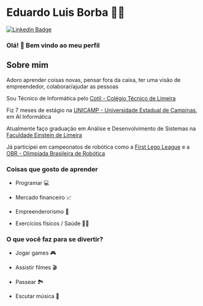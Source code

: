 <!--
### Hi there 👋
**DuhBorba/DuhBorba** is a ✨ _special_ ✨ repository because its `README.md` (this file) appears on your GitHub profile.
-->

# Eduardo Luis Borba :man_technologist:

[![Linkedin Badge](https://img.shields.io/badge/-LinkedIn-blue?style=flat-square&logo=Linkedin&logoColor=whire&link=https://www.linkedin.com/in/duhborba/)](https://www.linkedin.com/in/duhborba/)

### Olá! :wave: Bem vindo ao meu perfil

## Sobre mim

Adoro aprender coisas novas, pensar fora da caixa, ter uma visão de empreendedor, colaborar/ajudar as pessoas

Sou Técnico de Informática pelo [Cotil - Colégio Técnico de Limeira](https://www.cotil.unicamp.br/)

Fiz 7 meses de estágio na [UNICAMP - Universidade Estadual de Campinas](https://www.unicamp.br/), em AI Informática

Atualmente faço graduação em Análise e Desenvolvimento de Sistemas na [Faculdade Einstein de Limeira](http://www.einsteinlimeira.com.br/)

Já participei em campeonatos de robótica como a [First Lego League](https://www.firstlegoleague.org/) e a [OBR - Olimpíada Brasileira de Robótica](http://www.obr.org.br/)

### Coisas que gosto de aprender

* Programar :computer:

* Mercado financeiro :chart_with_upwards_trend:

* Empreenderorismo :handshake:

* Exercícios físicos / Saúde :weight_lifting_man:

### O que você faz para se divertir?

* Jogar games :video_game:

* Assistir filmes :clapper:

* Passear :national_park:

* Escutar música :musical_note:
